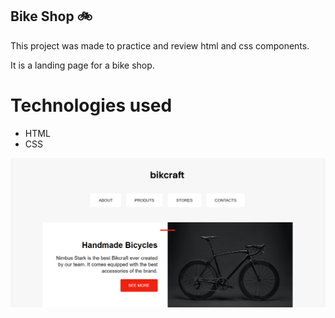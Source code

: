 ## Bike Shop 🚲

This project was made to practice and review html and css components. 

It is a landing page for a bike shop. 


# Technologies used

- HTML
- CSS


![](img/bikeshop.PNG)